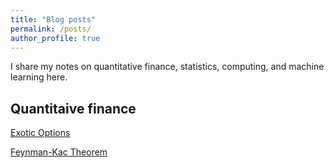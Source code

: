 ```yaml
---
title: "Blog posts"
permalink: /posts/
author_profile: true
---
```


I share my notes on quantitative finance, statistics, computing, and machine learning here.

## Quantitaive finance

[Exotic Options](https://sinabaghal.github.io/pages/exotic_options/)

[Feynman-Kac Theorem](https://sinabaghal.github.io/pages/feyman_kac/)


